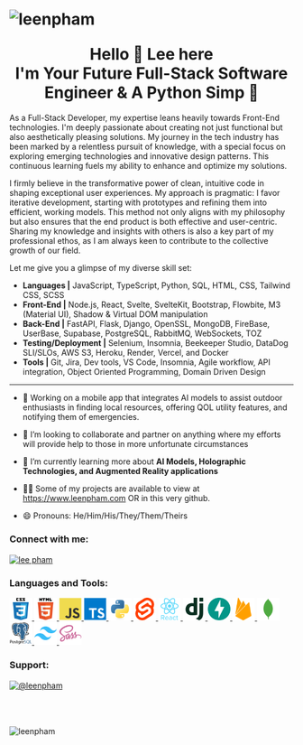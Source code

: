 <h1 align="center">
  <p align="left"> 
    <img src="https://komarev.com/ghpvc/?username=leenpham&label=Profile%20views&color=0e75b6&style=flat" alt="leenpham" /> 
  </p>
  Hello 👋 Lee here 
  <br/>
  I'm Your Future Full-Stack Software Engineer & A Python Simp 🤖
</h1>

As a Full-Stack Developer, my expertise leans heavily towards Front-End technologies. I'm deeply passionate about creating not just functional but also aesthetically pleasing solutions. My journey in the tech industry has been marked by a relentless pursuit of knowledge, with a special focus on exploring emerging technologies and innovative design patterns. This continuous learning fuels my ability to enhance and optimize my solutions.

I firmly believe in the transformative power of clean, intuitive code in shaping exceptional user experiences. My approach is pragmatic: I favor iterative development, starting with prototypes and refining them into efficient, working models. This method not only aligns with my philosophy but also ensures that the end product is both effective and user-centric. Sharing my knowledge and insights with others is also a key part of my professional ethos, as I am always keen to contribute to the collective growth of our field.

Let me give you a glimpse of my diverse skill set:

* **Languages |** JavaScript, TypeScript, Python, SQL, HTML, CSS, Tailwind CSS, SCSS
* **Front-End |** Node.js, React, Svelte, SvelteKit, Bootstrap, Flowbite, M3 (Material UI), Shadow & Virtual DOM manipulation
* **Back-End |** FastAPI, Flask, Django, OpenSSL, MongoDB, FireBase, UserBase, Supabase, PostgreSQL, RabbitMQ, WebSockets, TOZ 
* **Testing/Deployment |** Selenium, Insomnia, Beekeeper Studio, DataDog SLI/SLOs, AWS S3, Heroku, Render, Vercel, and Docker
* **Tools |** Git, Jira, Dev tools, VS Code, Insomnia, Agile workflow, API integration, Object Oriented Programming, Domain Driven Design

<hr/>


- 🔭 Working on a mobile app that integrates AI models to assist outdoor enthusiasts in finding local resources, offering QOL utility features, and notifying them of emergencies.

- 👯 I’m looking to collaborate and partner on anything where my efforts will provide help to those in more unfortunate circumstances
  
- 🚀 I’m currently learning more about **AI Models, Holographic Technologies, and Augmented Reality applications** 

- 👨‍💻 Some of my projects are available to view at https://www.leenpham.com OR in this very github.

- 😄 Pronouns: He/Him/His/They/Them/Theirs
  
<!--
- ❤️ I stand in solidarity with those who are under-represented within our tech communities:
  
<img src="https://static.dezeen.com/uploads/2018/06/lgbt-pride-flag-redesign-hero.jpg" alt="Image" style="width: 18%;"> <img src="https://women-in-tech.org/wp-content/uploads/2019/10/logo-womenintech-global.png" alt="Image" style="width: 25%;">
-->



<!--
- Slack Groups:
-->

<h3 align="left">Connect with me:</h3>
<p align="left">
<a href="https://linkedin.com/in/lee-n-pham" target="blank"><img align="center" src="https://raw.githubusercontent.com/rahuldkjain/github-profile-readme-generator/master/src/images/icons/Social/linked-in-alt.svg" alt="lee pham" height="30" width="40" /></a>
</p>

<h3 align="left">Languages and Tools:</h3>

<p align="left"> 
<a href="https://www.w3schools.com/css/" target="_blank" rel="noreferrer"> 
  <img src="https://raw.githubusercontent.com/devicons/devicon/master/icons/css3/css3-original-wordmark.svg" alt="css3" width="40" height="40"/> 
</a> 

<a href="https://www.w3.org/html/" target="_blank" rel="noreferrer"> 
  <img src="https://raw.githubusercontent.com/devicons/devicon/master/icons/html5/html5-original-wordmark.svg" alt="html5" width="40" height="40"/> 
</a> 

<a href="https://developer.mozilla.org/en-US/docs/Web/JavaScript" target="_blank" rel="noreferrer"> 
  <img src="https://raw.githubusercontent.com/devicons/devicon/master/icons/javascript/javascript-original.svg" alt="javascript" width="40" height="40"/> 
</a> 

<a href="https://www.typescriptlang.org/" target="_blank" rel="noreferrer"> 
  <img src="https://raw.githubusercontent.com/devicons/devicon/master/icons/typescript/typescript-original.svg" alt="typescript" width="40" height="40"/> 
</a> 

<a href="https://www.python.org" target="_blank" rel="noreferrer"> 
  <img src="https://raw.githubusercontent.com/devicons/devicon/master/icons/python/python-original.svg" alt="python" width="40" height="40"/> 
</a> 

<a href="https://www.svelte.dev" target="_blank" rel="noreferrer"> 
  <img src="https://raw.githubusercontent.com/devicons/devicon/master/icons/svelte/svelte-original.svg" alt="svelte" width="40" height="40"/> 
</a> 

<a href="https://reactjs.org/" target="_blank" rel="noreferrer"> 
  <img src="https://raw.githubusercontent.com/devicons/devicon/master/icons/react/react-original-wordmark.svg" alt="react" width="40" height="40"/> 
</a> 

<a href="https://www.djangoproject.com" target="_blank" rel="noreferrer"> 
  <img src="https://raw.githubusercontent.com/devicons/devicon/master/icons/django/django-plain.svg" alt="django" width="40" height="40"/> 
</a> 

<a href="https://www.fastapi.tiangolo.com" target="_blank" rel="noreferrer"> 
  <img src="https://raw.githubusercontent.com/devicons/devicon/master/icons/fastapi/fastapi-plain.svg" alt="fastapi" width="40" height="40"/> 
</a> 

<a href="https://www.firebase.com" target="_blank" rel="noreferrer"> 
  <img src="https://raw.githubusercontent.com/devicons/devicon/master/icons/firebase/firebase-plain.svg" alt="firebase" width="40" height="40"/> 
</a> 

<a href="https://www.mongodb.com" target="_blank" rel="noreferrer"> 
  <img src="https://raw.githubusercontent.com/devicons/devicon/master/icons/mongodb/mongodb-plain.svg" alt="mongodb" width="40" height="40"/> 
</a> 

<a href="https://www.postgresql.org" target="_blank" rel="noreferrer"> 
  <img src="https://raw.githubusercontent.com/devicons/devicon/master/icons/postgresql/postgresql-original-wordmark.svg" alt="postgresql" width="40" height="40"/> 
</a> 

<a href="https://www.tailwindcss.com" target="_blank" rel="noreferrer"> 
  <img src="https://raw.githubusercontent.com/devicons/devicon/master/icons/tailwindcss/tailwindcss-plain.svg" alt="tailwindcss" width="40" height="40"/> 
</a> 

<a href="https://sass-lang.com" target="_blank" rel="noreferrer"> 
  <img src="https://raw.githubusercontent.com/devicons/devicon/master/icons/sass/sass-original.svg" alt="sass" width="40" height="40"/> 
</a> 
</p>

<h3 align="left">Support:</h3>
<p><a href="https://www.buymeacoffee.com/leenpham"> <img align="center" src="https://cdn.buymeacoffee.com/buttons/v2/default-yellow.png" height="50" width="210" alt="@leenpham" /></a></p><br><br>

<p><img align="center" src="https://github-readme-stats.vercel.app/api/top-langs?username=leenpham&show_icons=true&locale=en&layout=compact" alt="leenpham" /></p>




<!--
- ⚡️ Fun fact: In my free time, I enjoy flexing my creative muscles by 
    building gundam model kits (I'll make a blog link here eventually for my work), 
    playing computer games (use a similar list like below for what games I play and their logos): Destiny 2, league of legends, TFT, Among us,
    designing (include similar list like below for languages, where I show Adoble illustrator, photoshop, figma, inkscape, meshmixer, nomad, fusion360,3d printing
    Music I enjoy(list my favorite artists and maybe link to Marbles Spotify Playlist app
-->

<!--
<details>
  <summary>Languages: </summary>
    JavaScript, TypeScript, Python, SQL, HTML, CSS, Tailwind CSS, SCSS
</details>

<details>
  <summary>Front-End: </summary>
    Node.js, React, Svelte, SvelteKit, Bootstrap, Flowbite, M3 (Material UI), Shadow & Virtual DOM manipulation
</details>

<details>
  <summary>Back-End: </summary>
    FastAPI, Flask, Django, OpenSSL, MongoDB, FireBase, UserBase, PropelAuth, Supabase, PostgreSQL, RabbitMQ, WebSockets, TOZ 
</details>

<details>
  <summary>Testing/Deployment: </summary>
    Selenium, Insomnia, Beekeeper Studio, DataDog SLI/SLOs, AWS S3, Heroku, Render, Vercel, and Docker
</details>

<details>
  <summary>Tools: </summary>
    Git, Jira, Dev tools, VS Code, Insomnia, Agile workflow, API integration, Object Oriented Programming, Domain Driven Design
</details>
-->


<!--
**LeeNPham/LeeNPham** is a ✨ _special_ ✨ repository because its `README.md` (this file) appears on your GitHub profile.

Here are some ideas to get you started:

- 🔭 I’m currently working on ...
- 🌱 I’m currently learning ...
- 👯 I’m looking to collaborate on ...
- 🤔 I’m looking for help with ...
- 💬 Ask me about ...
- 📫 How to reach me: ...
- 😄 Pronouns: ...
- ⚡ Fun fact: ...
-->
